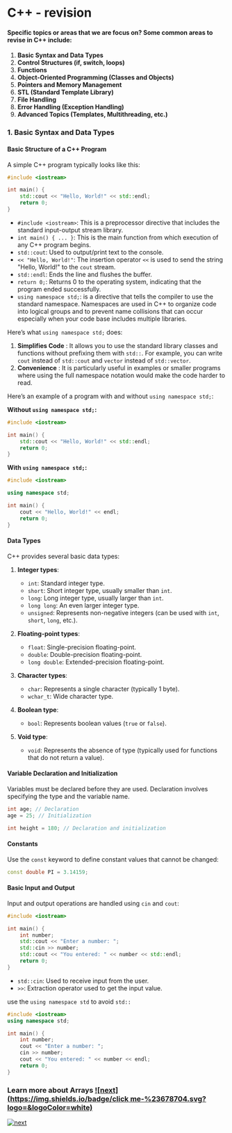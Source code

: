 # C++ - revision

#### Specific topics or areas that we are focus on? Some common areas to revise in C++ include:

1. **Basic Syntax and Data Types**
2. **Control Structures (if, switch, loops)**
3. **Functions**
4. **Object-Oriented Programming (Classes and Objects)**
5. **Pointers and Memory Management**
6. **STL (Standard Template Library)**
7. **File Handling**
8. **Error Handling (Exception Handling)**
9. **Advanced Topics (Templates, Multithreading, etc.)**

### 1. Basic Syntax and Data Types

#### Basic Structure of a C++ Program

A simple C++ program typically looks like this:

```cpp
#include <iostream>

int main() {
    std::cout << "Hello, World!" << std::endl;
    return 0;
}
```

- `#include <iostream>`: This is a preprocessor directive that includes the standard input-output stream library.
- `int main() { ... }`: This is the main function from which execution of any C++ program begins.
- `std::cout`: Used to output/print text to the console.
- `<< "Hello, World!"`: The insertion operator `<<` is used to send the string "Hello, World!" to the `cout` stream.
- `std::endl`: Ends the line and flushes the buffer.
- `return 0;`: Returns 0 to the operating system, indicating that the program ended successfully.
- `using namespace std;`: is a directive that tells the compiler to use the standard namespace. Namespaces are used in C++ to organize code into logical groups and to prevent name collisions that can occur especially when your code base includes multiple libraries.

Here’s what `using namespace std;` does:

1. **Simplifies Code** : It allows you to use the standard library classes and functions without prefixing them with `std::`. For example, you can write `cout` instead of `std::cout` and `vector` instead of `std::vector`.
2. **Convenience** : It is particularly useful in examples or smaller programs where using the full namespace notation would make the code harder to read.

Here’s an example of a program with and without `using namespace std;`:

**Without `using namespace std;`:**

```cpp
#include <iostream>

int main() {
    std::cout << "Hello, World!" << std::endl;
    return 0;
}
```

**With `using namespace std;`:**

```cpp
#include <iostream>

using namespace std;

int main() {
    cout << "Hello, World!" << endl;
    return 0;
}
```

#### Data Types

C++ provides several basic data types:

1. **Integer types**:

   - `int`: Standard integer type.
   - `short`: Short integer type, usually smaller than `int`.
   - `long`: Long integer type, usually larger than `int`.
   - `long long`: An even larger integer type.
   - `unsigned`: Represents non-negative integers (can be used with `int`, `short`, `long`, etc.).
2. **Floating-point types**:

   - `float`: Single-precision floating-point.
   - `double`: Double-precision floating-point.
   - `long double`: Extended-precision floating-point.
3. **Character types**:

   - `char`: Represents a single character (typically 1 byte).
   - `wchar_t`: Wide character type.
4. **Boolean type**:

   - `bool`: Represents boolean values (`true` or `false`).
5. **Void type**:

   - `void`: Represents the absence of type (typically used for functions that do not return a value).

#### Variable Declaration and Initialization

Variables must be declared before they are used. Declaration involves specifying the type and the variable name.

```cpp
int age; // Declaration
age = 25; // Initialization

int height = 180; // Declaration and initialization
```

#### Constants

Use the `const` keyword to define constant values that cannot be changed:

```cpp
const double PI = 3.14159;
```

#### Basic Input and Output

Input and output operations are handled using `cin` and `cout`:

```cpp
#include <iostream>

int main() {
    int number;
    std::cout << "Enter a number: ";
    std::cin >> number;
    std::cout << "You entered: " << number << std::endl;
    return 0;
}
```

- `std::cin`: Used to receive input from the user.
- `>>`: Extraction operator used to get the input value.

use the `using namespace std` to avoid `std::`

```cpp
#include <iostream>
using namespace std;

int main() {
    int number;
    cout << "Enter a number: ";
    cin >> number;
    cout << "You entered: " << number << endl;
    return 0;
}
```



### ****Learn more about Arrays   [![next](https://img.shields.io/badge/click me-%23678704.svg?logo=&logoColor=white)](./readme/ARRAY "next page")****



[![next](https://img.shields.io/badge/Next%20%3E%3E-%238A2BE2.svg?logo=&logoColor=white)](./readme/2.README.md "next page")
